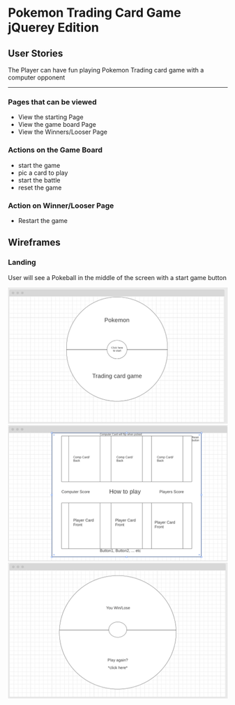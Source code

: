 # Pokemon Trading Card Game jQuerey Edition

## User Stories
The Player can have fun playing Pokemon Trading card game with a computer opponent

---
### Pages that can be viewed

- View the starting Page
- View the game board Page
- View the Winners/Looser Page

### Actions on the Game Board

- start the game
- pic a card to play
- start the battle
- reset the game

### Action on Winner/Looser Page

- Restart the game

## Wireframes

### Landing

User will see a Pokeball in the middle of the screen with a start game button

![image](/assets/Starting-screen.png)
![image](/assets/Game-Board.png)
![image](/assets/Winners-screen.png)